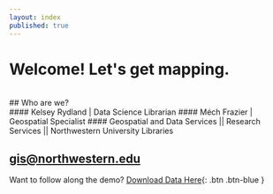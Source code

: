 ```yaml
---
layout: index
published: true
---
```


# Welcome! Let's get mapping. 
<br>
## Who are we? 
<br>
#### Kelsey Rydland | Data Science Librarian
#### Méch Frazier | Geospatial Specialist
#### Geospatial and Data Services || Research Services || Northwestern University Libraries

## [gis@northwestern.edu](mailto:gis@northwestern.edu)

Want to follow along the demo? [Download Data Here](/arcgis-online/_data/arconline_data_s21.zip){: .btn .btn-blue } 
